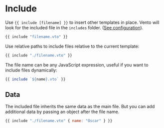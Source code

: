 # Include

Use `{{ include [filename] }}` to insert other templates in place. Vento will
look for the included file in the `includes` folder.
([See configuration](../1-get-started/2-configuration.md)).

```js
{{ include "filename.vto" }}
```

Use relative paths to include files relative to the current template:

```js
{{ include "./filename.vto" }}
```

The file name can be any JavaScript expression, useful if you want to include
files dynamically:

```js
{{ include `${name}.vto` }}
```

## Data

The included file inherits the same data as the main file. But you can add
additional data by passing an object after the file name.

```js
{{ include "./filename.vto" { name: "Óscar" } }}
```
